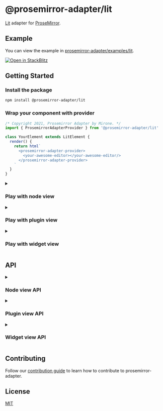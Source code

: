 # @prosemirror-adapter/lit

[Lit](https://lit.dev/) adapter for [ProseMirror](https://prosemirror.net/).

## Example

You can view the example in [prosemirror-adapter/examples/lit](../../examples/lit/).

[![Open in StackBlitz](https://developer.stackblitz.com/img/open_in_stackblitz.svg)](https://stackblitz.com/github/Saul-Mirone/prosemirror-adapter/tree/main/examples/lit)

## Getting Started

### Install the package

```bash
npm install @prosemirror-adapter/lit
```

### Wrap your component with provider

```ts
/* Copyright 2021, Prosemirror Adapter by Mirone. */
import { ProsemirrorAdapterProvider } from '@prosemirror-adapter/lit'

class YourElement extends LitElement {
  render() {
    return html`
      <prosemirror-adapter-provider>
        <your-awesome-editor></your-awesome-editor/>
      </prosemirror-adapter-provider>
    `
  }
}
```

<details>

<summary>

### Play with node view

</summary>

In this section we will implement a node view for paragraph node.

#### Build component for [node view](https://prosemirror.net/docs/ref/#view.NodeView)

```ts
/* Copyright 2021, Prosemirror Adapter by Mirone. */
import { ShallowLitElement, useNodeViewContext } from '@prosemirror-adapter/lit'
import { html } from 'lit'
import { customElement } from 'lit/decorators.js'
import { ref } from 'lit/directives/ref.js'

@customElement('my-paragraph')
export class Paragraph extends ShallowLitElement {
  nodeViewContext = useNodeViewContext(this)

  override render() {
    const contentRef = this.nodeViewContext.value?.contentRef
    if (!contentRef)
      return

    return html`<div ${ref(contentRef)}></div>`
  }
}

declare global {
  interface HTMLElementTagNameMap {
    'my-paragraph': Paragraph
  }
}
```

#### Bind node view components with prosemirror

```ts
/* Copyright 2021, Prosemirror Adapter by Mirone. */
import {
  ShallowLitElement,
  useNodeViewFactory,
} from '@prosemirror-adapter/lit'
import { RefOrCallback, ref } from 'lit/directives/ref.js'
import Paragraph from './Paragraph.ts'

@customElement('my-editor')
export class MyEditor extends ShallowLitElement {
  nodeViewFactory = useNodeViewFactory(this)

  editorRef: RefOrCallback = (element) => {
    const nodeViewFactory = this.nodeViewFactory.value!
    const editorView = new EditorView(element, {
      state: YourProsemirrorEditorState,
      nodeViews: {
        paragraph: this.nodeViewFactory({
          component: Paragraph,
          // Optional: add some options
          as: 'div',
          contentAs: 'p',
        }),
      },
    })
  }

  override render() {
    return html`<div class="editor" ${ref(this.editorRef)}></div>`
  }
}
```

🚀 Congratulations! You have built your first lit node view with prosemirror-adapter.

</details>

<details>

<summary>

### Play with plugin view

</summary>

In this section we will implement a plugin view that will display the size of the document.

#### Build component for [plugin view](https://prosemirror.net/docs/ref/#state.PluginView)

```ts
/* Copyright 2021, Prosemirror Adapter by Mirone. */
import { ShallowLitElement, usePluginViewContext } from '@prosemirror-adapter/lit'
import { html } from 'lit'
import { customElement } from 'lit/decorators.js'

@customElement('my-size')
export class Size extends ShallowLitElement {
  pluginViewContext = usePluginViewContext(this)

  override render() {
    const size = this.pluginViewContext.value?.view.state.doc.nodeSize

    return html`<div>Size for document: ${size}</div>`
  }
}

declare global {
  interface HTMLElementTagNameMap {
    'my-size': Size
  }
}
```

#### Bind plugin view components with prosemirror

```ts
/* Copyright 2021, Prosemirror Adapter by Mirone. */
import {
  ShallowLitElement,
  usePluginViewFactory,
} from '@prosemirror-adapter/lit'
import { RefOrCallback, ref } from 'lit/directives/ref.js'
import { Plugin } from 'prosemirror-state'
import Size from './Size.ts'

@customElement('my-editor')
export class MyEditor extends ShallowLitElement {
  pluginViewFactory = usePluginViewFactory(this)

  editorRef: RefOrCallback = (element) => {
    const pluginViewFactory = this.pluginViewFactory.value!
    const editorView = new EditorView(element, {
      state: YourProsemirrorEditorState,
      plugins: [
        new Plugin({
          view: pluginViewFactory({
            component: Size,
          }),
        }),
      ]
    })
  }

  override render() {
    return html`<div class="editor" ${ref(this.editorRef)}></div>`
  }
}
```

🚀 Congratulations! You have built your first lit plugin view with prosemirror-adapter.

</details>

<details>

<summary>

### Play with widget view

</summary>

In this section we will implement a widget view that will add hashes for heading when selected.

#### Build component for [widget decoration view](https://prosemirror.net/docs/ref/#view.Decoration%5Ewidget)

```ts
/* Copyright 2021, Prosemirror Adapter by Mirone. */
import { ShallowLitElement, useWidgetViewContext } from '@prosemirror-adapter/lit'
import { html } from 'lit'
import { customElement } from 'lit/decorators.js'

@customElement('my-hashes')
export class Hashes extends ShallowLitElement {
  widgetViewContext = useWidgetViewContext(this)

  override render() {
    const spec = this.widgetViewContext.value?.spec
    const level = spec?.level ?? 0
    const hashes = Array(level).fill('#').join('')
    return html`<span class="hash">${hashes}</span>`
  }
}

declare global {
  interface HTMLElementTagNameMap {
    'my-hashes': Hashes
  }
}
```

#### Bind widget view components with prosemirror

```ts
/* Copyright 2021, Prosemirror Adapter by Mirone. */
import {
  ShallowLitElement,
  useWidgetViewFactory,
} from '@prosemirror-adapter/lit'
import { RefOrCallback, ref } from 'lit/directives/ref.js'
import { Plugin } from 'prosemirror-state'
import { Hashes } from './Hashes'

@customElement('my-editor')
export class MyEditor extends ShallowLitElement {
  widgetViewFactory = useWidgetViewFactory(this)

  editorRef: RefOrCallback = (element) => {
    const widgetViewFactory = this.widgetViewFactory.value!
    const getHashWidget = widgetViewFactory({
      as: 'i',
      component: Hashes,
    })
    const editorView = new EditorView(element, {
      state: YourProsemirrorEditorState,
      plugins: [
        new Plugin({
          props: {
            decorations(state) {
              const { $from } = state.selection
              const node = $from.node()
              if (node.type.name !== 'heading')
                return DecorationSet.empty

              const widget = getHashWidget($from.before() + 1, {
                side: -1,
                level: node.attrs.level,
              })

              return DecorationSet.create(state.doc, [widget])
            },
          },
        }),
      ]
    })
  }

  override render() {
    return html`<div class="editor" ${ref(this.editorRef)}></div>`
  }
}
```

🚀 Congratulations! You have built your first lit widget view with prosemirror-adapter.

</details>

## API

<details>

<summary>

### Node view API

</summary>

#### useNodeViewFactory: () => (options: NodeViewFactoryOptions) => NodeView

```ts
/* Copyright 2021, Prosemirror Adapter by Mirone. */
type DOMSpec = string | HTMLElement | ((node: Node) => HTMLElement)

interface NodeViewFactoryOptions {
  // Component
  component: LitComponent

  // The DOM element to use as the root node of the node view.
  as?: DOMSpec
  // The DOM element that contains the content of the node.
  contentAs?: DOMSpec

  // Overrides: this part is equal to properties of [NodeView](https://prosemirror.net/docs/ref/#view.NodeView)
  update?: (node: Node, decorations: readonly Decoration[], innerDecorations: DecorationSource) => boolean | void
  ignoreMutation?: (mutation: MutationRecord) => boolean | void
  selectNode?: () => void
  deselectNode?: () => void
  setSelection?: (anchor: number, head: number, root: Document | ShadowRoot) => void
  stopEvent?: (event: Event) => boolean
  destroy?: () => void

  // Called when the node view is updated.
  onUpdate?: () => void
}
```

#### useNodeViewContext: () => NodeViewContext

```ts
/* Copyright 2021, Prosemirror Adapter by Mirone. */
interface NodeViewContext {
  // The DOM element that contains the content of the node.
  contentRef: NodeViewContentRef

  // The prosemirror editor view.
  view: EditorView

  // Get prosemirror position of current node view.
  getPos: () => number | undefined

  // Set node.attrs of current node.
  setAttrs: (attrs: Attrs) => void

  // The prosemirror node for current node.
  node: Writable<Node>

  // The prosemirror decorations for current node.
  decorations: Writable<readonly Decoration[]>

  // The prosemirror inner decorations for current node.
  innerDecorations: Writable<DecorationSource>

  // Whether the node is selected.
  selected: Writable<boolean>
}
```

</details>

<details>

<summary>

### Plugin view API

</summary>

#### usePluginViewFactory: () => (options: PluginViewFactoryOptions) => PluginView

```ts
/* Copyright 2021, Prosemirror Adapter by Mirone. */
interface PluginViewFactoryOptions {
  // Component
  component: LitComponent

  // The DOM element to use as the root node of the plugin view.
  // The `viewDOM` here means `EditorState.view.dom`.
  // By default, it will be `EditorState.view.dom.parentElement`.
  root?: (viewDOM: HTMLElement) => HTMLElement

  // Overrides: this part is equal to properties of [PluginView](https://prosemirror.net/docs/ref/#state.PluginView)
  update?: (view: EditorView, prevState: EditorState) => void
  destroy?: () => void
}
```

#### usePluginViewContext: () => PluginViewContext

```ts
/* Copyright 2021, Prosemirror Adapter by Mirone. */
interface PluginViewContext {
  // The prosemirror editor view.
  view: Writable<EditorView>

  // The previously prosemirror editor state.
  // Will be `undefined` when the plugin view is created.
  prevState: Writable<EditorState | undefined>
}
```

</details>

<details>

<summary>

### Widget view API

</summary>

#### useWidgetViewFactory: () => (options: WidgetViewFactoryOptions) => WidgetDecorationFactory

```ts
/* Copyright 2021, Prosemirror Adapter by Mirone. */
type WidgetDecorationFactory = (pos: number, spec?: WidgetDecorationSpec) => Decoration

interface WidgetViewFactoryOptions {
  // Component
  component: LitComponent

  // The DOM element to use as the root node of the widget view.
  as: string | HTMLElement
}
```


#### useWidgetViewContext: () => WidgetViewContext

```ts
/* Copyright 2021, Prosemirror Adapter by Mirone. */
interface WidgetViewContext {
  // The prosemirror editor view.
  view: EditorView

  // Get the position of the widget.
  getPos: () => number | undefined

  // Get the [spec](https://prosemirror.net/docs/ref/#view.Decoration^widget^spec) of the widget.
  spec?: WidgetDecorationSpec
}
```

</details>

## Contributing

Follow our [contribution guide](../../CONTRIBUTING.md) to learn how to contribute to prosemirror-adapter.

## License

[MIT](../../LICENSE)
